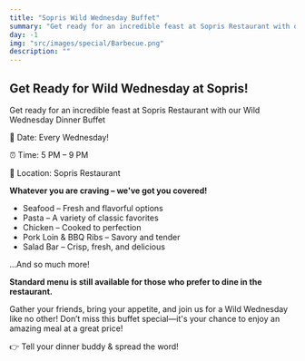 ```yaml
---
title: "Sopris Wild Wednesday Buffet"
summary: "Get ready for an incredible feast at Sopris Restaurant with our Wild Wednesday Dinner Buffet"
day: -1
img: "src/images/special/Barbecue.png"
description: ""
---
```

## **Get Ready for Wild Wednesday at Sopris!**

Get ready for an incredible feast at Sopris Restaurant with our Wild Wednesday Dinner Buffet 

📅 Date: Every Wednesday! 

⏰ Time: 5 PM – 9 PM

📍 Location: Sopris Restaurant


**Whatever you are craving – we've got you covered!**

* Seafood – Fresh and flavorful options
* Pasta – A variety of classic favorites
* Chicken – Cooked to perfection
* Pork Loin & BBQ Ribs – Savory and tender
* Salad Bar – Crisp, fresh, and delicious

…And so much more!

**Standard menu is still available for those who prefer to dine in the restaurant.**

Gather your friends, bring your appetite, and join us for a Wild Wednesday like no other! Don’t miss this buffet special—it's your chance to enjoy an amazing meal at a great price!

👉 Tell your dinner buddy & spread the word!